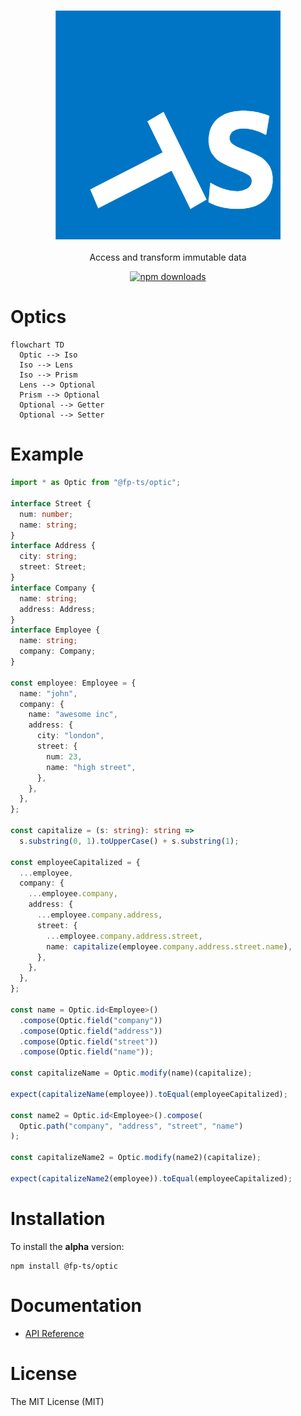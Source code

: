 <h3 align="center">
  <a href="https://fp-ts.github.io/codec/">
    <img src="./docs/fp-ts-logo.png">
  </a>
</h3>

<p align="center">
Access and transform immutable data
</p>

<p align="center">
  <a href="https://www.npmjs.com/package/@fp-ts/codec">
    <img src="https://img.shields.io/npm/dm/@fp-ts/codec.svg" alt="npm downloads" height="20">
  </a>
</p>

# Optics

```mermaid
flowchart TD
  Optic --> Iso
  Iso --> Lens
  Iso --> Prism
  Lens --> Optional
  Prism --> Optional
  Optional --> Getter
  Optional --> Setter
```

# Example

```ts
import * as Optic from "@fp-ts/optic";

interface Street {
  num: number;
  name: string;
}
interface Address {
  city: string;
  street: Street;
}
interface Company {
  name: string;
  address: Address;
}
interface Employee {
  name: string;
  company: Company;
}

const employee: Employee = {
  name: "john",
  company: {
    name: "awesome inc",
    address: {
      city: "london",
      street: {
        num: 23,
        name: "high street",
      },
    },
  },
};

const capitalize = (s: string): string =>
  s.substring(0, 1).toUpperCase() + s.substring(1);

const employeeCapitalized = {
  ...employee,
  company: {
    ...employee.company,
    address: {
      ...employee.company.address,
      street: {
        ...employee.company.address.street,
        name: capitalize(employee.company.address.street.name),
      },
    },
  },
};

const name = Optic.id<Employee>()
  .compose(Optic.field("company"))
  .compose(Optic.field("address"))
  .compose(Optic.field("street"))
  .compose(Optic.field("name"));

const capitalizeName = Optic.modify(name)(capitalize);

expect(capitalizeName(employee)).toEqual(employeeCapitalized);

const name2 = Optic.id<Employee>().compose(
  Optic.path("company", "address", "street", "name")
);

const capitalizeName2 = Optic.modify(name2)(capitalize);

expect(capitalizeName2(employee)).toEqual(employeeCapitalized);
```

# Installation

To install the **alpha** version:

```
npm install @fp-ts/optic
```

# Documentation

- [API Reference](https://fp-ts.github.io/codec/)

# License

The MIT License (MIT)
